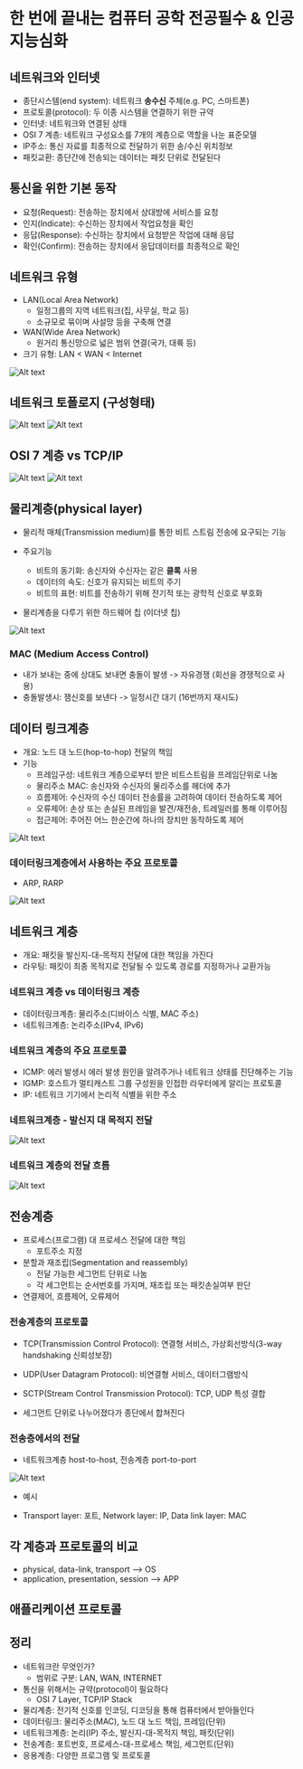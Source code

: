# 한 번에 끝내는 컴퓨터 공학 전공필수 & 인공지능심화

## 네트워크와 인터넷

- 종단시스템(end system): 네트워크 **송수신** 주체(e.g. PC, 스마트폰)
- 프로토콜(protocol): 두 이종 시스템을 연결하기 위한 규약
- 인터넷: 네트워크와 연결된 상태
- OSI 7 계층: 네트워크 구성요소를 7개의 계층으로 역할을 나눈 표준모델
- IP주소: 통신 자료를 최종적으로 전달하기 위한 송/수신 위치정보
- 패킷교환: 종단간에 전송되는 데이터는 패킷 단위로 전달된다

## 통신을 위한 기본 동작

- 요청(Request): 전송하는 장치에서 상대방에 서비스를 요청
- 인지(Indicate): 수신하는 장치에서 작업요청을 확인
- 응답(Response): 수신하는 장치에서 요청받은 작업에 대해 응답
- 확인(Confirm): 전송하는 장치에서 응답데이터를 최종적으로 확인

## 네트워크 유형

- LAN(Local Area Network)
  - 일정그룹의 지역 네트워크(집, 사무실, 학교 등)
  - 소규모로 묶이며 사설망 등을 구축해 연결
- WAN(Wide Area Network)
  - 원거리 통신망으로 넓은 범위 연결(국가, 대륙 등)
- 크기 유형: LAN < WAN < Internet

![Alt text](images/image.png)

## 네트워크 토폴로지 (구성형태)

![Alt text](images/image-2.png)
![Alt text](images/image-3.png)

## OSI 7 계층 vs TCP/IP

![Alt text](images/image-4.png)
![Alt text](images/image-5.png)

## 물리계층(physical layer)

- 물리적 매체(Transmission medium)를 통한 비트 스트림 전송에 요구되는 기능
- 주요기능

  - 비트의 동기화: 송신자와 수신자는 같은 **클록** 사용
  - 데이터의 속도: 신호가 유지되는 비트의 주기
  - 비트의 표현: 비트를 전송하기 위해 전기적 또는 광학적 신호로 부호화

- 물리계층을 다루기 위한 하드웨어 칩 (이더넷 칩)

![Alt text](images/image-6.png)

### MAC (Medium Access Control)

- 내가 보내는 중에 상대도 보내면 충돌이 발생 -> 자유경쟁 (회선을 경쟁적으로 사용)
- 충돌발생시: 잼신호를 보낸다 -> 일정시간 대기 (16번까지 재시도)

## 데이터 링크계층

- 개요: 노드 대 노드(hop-to-hop) 전달의 책임
- 기능
  - 프레임구성: 네트워크 계층으로부터 받은 비트스트림을 프레임단위로 나눔
  - 물리주소 MAC: 송신자와 수신자의 물리주소를 헤더에 추가
  - 흐름제어: 수신자의 수신 데이터 전송률을 고려하여 데이터 전송하도록 제어
  - 오류제어: 손상 또는 손실된 프레임을 발견/재전송, 트레일러를 통해 이루어짐
  - 접근제어: 주어진 어느 한순간에 하나의 장치만 동작하도록 제어

![Alt text](images/image-7.png)

### 데이터링크계층에서 사용하는 주요 프로토콜

- ARP, RARP

![Alt text](images/image-8.png)

## 네트워크 계층

- 개요: 패킷을 발신지-대-목적지 전달에 대한 책임을 가진다
- 라우팅: 패킷이 최종 목적지로 전달될 수 있도록 경로를 지정하거나 교환가능

### 네트워크 계층 vs 데이터링크 계층

- 데이터링크계층: 물리주소(디바이스 식별, MAC 주소)
- 네트워크계층: 논리주소(IPv4, IPv6)

### 네트워크 계층의 주요 프로토콜

- ICMP: 에러 발생시 에러 발생 원인을 알려주거나 네트워크 상태를 진단해주는 기능
- IGMP: 호스트가 멀티캐스트 그룹 구성원을 인접한 라우터에게 알리는 프로토콜
- IP: 네트워크 기기에서 논리적 식별을 위한 주소

### 네트워크계층 - 발신지 대 목적지 전달

![Alt text](images/image-9.png)

### 네트워크 계층의 전달 흐름

![Alt text](images/image-10.png)

## 전송계층

- 프로세스(프로그램) 대 프로세스 전달에 대한 책임
  - 포트주소 지정
- 분할과 재조립(Segmentation and reassembly)
  - 전달 가능한 세그먼트 단위로 나눔
  - 각 세그먼트는 순서번호를 가지며, 재조립 또는 패킷손실여부 판단
- 연결제어, 흐름제어, 오류제어

### 전송계층의 프로토콜

- TCP(Transmission Control Protocol): 연결형 서비스, 가상회선방식(3-way handshaking 신뢰성보장)
- UDP(User Datagram Protocol): 비연결형 서비스, 데이터그램방식
- SCTP(Stream Control Transmission Protocol): TCP, UDP 특성 결합

- 세그먼트 단위로 나누어졌다가 종단에서 합쳐진다

### 전송층에서의 전달

- 네트워크계층 host-to-host, 전송계층 port-to-port

![Alt text](images/image-12.png)

- 예시

- Transport layer: 포트, Network layer: IP, Data link layer: MAC

## 각 계층과 프로토콜의 비교

- physical, data-link, transport --> OS
- application, presentation, session --> APP

## 애플리케이션 프로토콜

## 정리

- 네트워크란 무엇인가?
  - 범위로 구분: LAN, WAN, INTERNET
- 통신을 위해서는 규약(protocol)이 필요하다
  - OSI 7 Layer, TCP/IP Stack
- 물리계층: 전기적 신호를 인코딩, 디코딩을 통해 컴퓨터에서 받아들인다
- 데이터링크: 물리주소(MAC), 노드 대 노드 책임, 프레임(단위)
- 네트워크계층: 논리(IP) 주소, 발신지-대-목적지 책임, 패킷(단위)
- 전송계층: 포트번호, 프로세스-대-프로세스 책임, 세그먼트(단위)
- 응용계층: 다양한 프로그램 및 프로토콜
